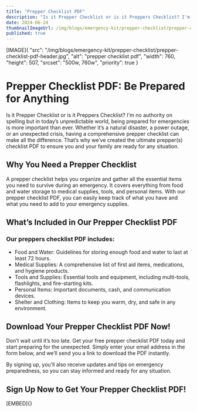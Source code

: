 ```yaml
---
title: "Prepper Checklist PDF"
description: "Is it Prepper Checklist or is it Preppers Checklist? I'm no authority on spelling but in today’s unpredictable world, being prepared for emergencies is more important than ever."
date: 2024-06-24
thumbnailImageUrl: /img/blogs/emergency-kit/prepper-checklist/prepper-checklist-pdf-thumbnail.png
published: true
---
```


[IMAGE]{ "src": "/img/blogs/emergency-kit/prepper-checklist/prepper-checklist-pdf-header.jpg", "alt": "prepper checklist pdf", "width": 760, "height": 507, "srcset": "500w, 760w", "priority": true }

# Prepper Checklist PDF: Be Prepared for Anything

Is it Prepper Checklist or is it Preppers Checklist? I'm no authority on spelling but in today’s unpredictable world, being prepared for emergencies is more important than ever. Whether it’s a natural disaster, a power outage, or an unexpected crisis, having a comprehensive prepper checklist can make all the difference. That’s why we’ve created the ultimate prepper(s) checklist PDF to ensure you and your family are ready for any situation.

## Why You Need a Prepper Checklist

A prepper checklist helps you organize and gather all the essential items you need to survive during an emergency. It covers everything from food and water storage to medical supplies, tools, and personal items. With our prepper checklist PDF, you can easily keep track of what you have and what you need to add to your emergency supplies.

## What’s Included in Our Prepper Checklist PDF

### Our preppers checklist PDF includes:

-	Food and Water: Guidelines for storing enough food and water to last at least 72 hours.
-	Medical Supplies: A comprehensive list of first aid items, medications, and hygiene products.
-	Tools and Supplies: Essential tools and equipment, including multi-tools, flashlights, and fire-starting kits.
-	Personal Items: Important documents, cash, and communication devices.
-	Shelter and Clothing: Items to keep you warm, dry, and safe in any environment.

## Download Your Prepper Checklist PDF Now!

Don’t wait until it’s too late. Get your free prepper checklist PDF today and start preparing for the unexpected. Simply enter your email address in the form below, and we’ll send you a link to download the PDF instantly.

By signing up, you’ll also receive updates and tips on emergency preparedness, so you can stay informed and ready for any situation.

## Sign Up Now to Get Your Prepper Checklist PDF!
[EMBED]{}
